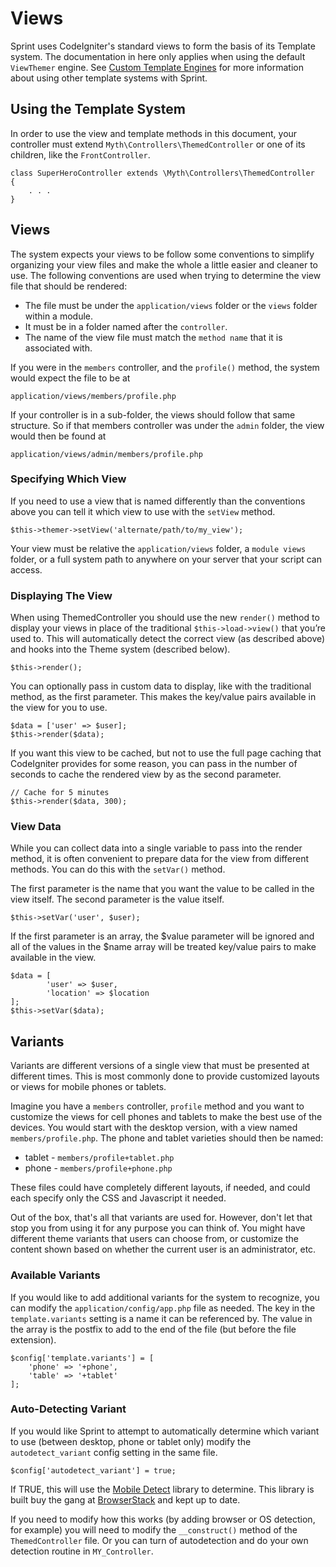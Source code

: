 # Views

Sprint uses CodeIgniter's standard views to form the basis of its Template system. The documentation in here only applies when using the default `ViewThemer` engine. See [Custom Template Engines](template_engines.md) for more information about using other template systems with Sprint.

## Using the Template System
In order to use the view and template methods in this document, your controller must extend `Myth\Controllers\ThemedController` or one of its children, like the `FrontController`.

	class SuperHeroController extends \Myth\Controllers\ThemedController
	{
	    . . .
	}

## Views
The system expects your views to be follow some conventions to simplify organizing your view files and make the whole a little easier and cleaner to use.  The following conventions are used when trying to determine the view file that should be rendered: 

* The file must be under the `application/views` folder or the `views` folder within a module.
* It must be in a folder named after the `controller`.
* The name of the view file must match the `method name` that it is associated with.

If you were in the `members` controller, and the `profile()` method, the system would expect the file to be at

	application/views/members/profile.php

If your controller is in a sub-folder, the views should follow that same structure. So if that members controller was under the `admin` folder, the view would then be found at

	application/views/admin/members/profile.php


### Specifying Which View
If you need to use a view that is named differently than the conventions above you can tell it which view to use with the `setView` method.

	$this->themer->setView('alternate/path/to/my_view');
 
Your view must be relative the `application/views` folder, a `module views` folder, or a full system path to anywhere on your server that your script can access.

### Displaying The View
When using ThemedController you should use the new `render()` method to display your views in place of the traditional `$this->load->view()` that you’re used to. This will automatically detect the correct view (as described above) and hooks into the Theme system (described below).

	$this->render();

You can optionally pass in custom data to display, like with the traditional method, as the first parameter. This makes the key/value pairs available in the view for you to use. 

	$data = ['user' => $user];
	$this->render($data);

If you want this view to be cached, but not to use the full page caching that CodeIgniter provides for some reason, you can pass in the number of seconds to cache the rendered view by as the second parameter. 

	// Cache for 5 minutes
	$this->render($data, 300);

### View Data
While you can collect data into a single variable to pass into the render method, it is often convenient to prepare data for the view from different methods. You can do this with the `setVar()` method.

The first parameter is the name that you want the value to be called in the view itself. The second parameter is the value itself.

	$this->setVar('user', $user);

If the first parameter is an array, the $value parameter will be ignored and all of the values in the $name array will be treated key/value pairs to make available in the view. 

	$data = [
			'user' => $user,
			'location' => $location
	];
	$this->setVar($data);


## Variants
Variants are different versions of a single view that must be presented at different times. This is most commonly done to provide customized layouts or views for mobile phones or tablets. 

Imagine you have a `members` controller, `profile` method and you want to customize the views for cell phones and tablets to make the best use of the devices. You would start with the desktop version, with a view named `members/profile.php`. The phone and tablet varieties should then be named: 

* tablet - `members/profile+tablet.php`
* phone - `members/profile+phone.php`

These files could have completely different layouts, if needed, and could each specify only the CSS and Javascript it needed.

Out of the box, that's all that variants are used for. However, don't let that stop you from using it for any purpose you can think of. You might have different theme variants that users can choose from, or customize the content shown based on whether the current user is an administrator, etc.

### Available Variants
If you would like to add additional variants for the system to recognize, you can modify the `application/config/app.php` file as needed. The key in the `template.variants` setting is a name it can be referenced by. The value in the array is the postfix to add to the end of the file (but before the file extension).

	$config['template.variants'] = [
	    'phone' => '+phone',
	    'table' => '+tablet'
	];

### Auto-Detecting Variant
If you would like Sprint to attempt to automatically determine which variant to use (between desktop, phone or tablet only) modify the `autodetect_variant` config setting in the same file.

	$config['autodetect_variant'] = true;
 
If TRUE, this will use the [Mobile Detect](http://mobiledetect.net/) library to determine. This library is built buy the gang at [BrowserStack](http://www.browserstack.com/) and kept up to date. 

If you need to modify how this works (by adding browser or OS detection, for example) you will need to modify the `__construct()` method of the `ThemedController` file. Or you can turn of autodetection and do your own detection routine in `MY_Controller`. 
